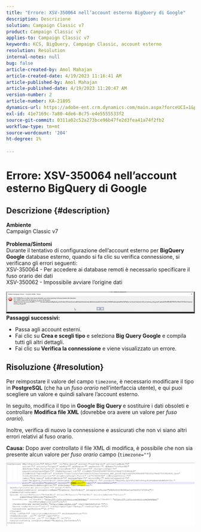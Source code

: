```yaml
---
title: "Errore: XSV-350064 nell’account esterno BigQuery di Google"
description: Descrizione
solution: Campaign Classic v7
product: Campaign Classic v7
applies-to: Campaign Classic v7
keywords: KCS, BigQuery, Campaign Classic, account esterno
resolution: Resolution
internal-notes: null
bug: false
article-created-by: Amol Mahajan
article-created-date: 4/19/2023 11:16:41 AM
article-published-by: Amol Mahajan
article-published-date: 4/19/2023 11:20:47 AM
version-number: 2
article-number: KA-21895
dynamics-url: https://adobe-ent.crm.dynamics.com/main.aspx?forceUCI=1&pagetype=entityrecord&etn=knowledgearticle&id=37f452a2-a3de-ed11-a7c7-6045bd0065b6
exl-id: 41e7169c-7a80-4de6-8c75-e4e5555533f2
source-git-commit: 0311a02c52a273bce96b47fe2d3fea41a74f2fb2
workflow-type: tm+mt
source-wordcount: '204'
ht-degree: 1%

---
```


# Errore: XSV-350064 nell’account esterno BigQuery di Google

## Descrizione {#description}

<b>Ambiente</b><br>Campaign Classic v7<br> <br><b>Problema/Sintomi</b><br>Durante il tentativo di configurazione dell’account esterno per <b>BigQuery Google</b> database esterno, quando si fa clic su verifica connessione, si verificano gli errori seguenti:
 <br>XSV-350064 - Per accedere ai database remoti è necessario specificare il fuso orario dei dati<br>XSV-350062 - Impossibile avviare l’origine dati<br> <br>![](assets/___4cf452a2-a3de-ed11-a7c7-6045bd0065b6___.png)<br>
<b>Passaggi successivi:</b>

- Passa agli account esterni.
- Fai clic su <b>Crea e scegli tipo</b> e seleziona <b>Big Query Google</b> e compila tutti gli altri dettagli.
- Fai clic su <b>Verifica la connessione</b> e viene visualizzato un errore.



## Risoluzione {#resolution}


Per reimpostare il valore del campo `timezone`, è necessario modificare il tipo in <b>PostgreSQL</b> (che ha un *fuso orario* nell’interfaccia utente), e qui puoi scegliere un valore e quindi salvare l’account esterno.

In seguito, modifica il tipo in <b>Google Big Query </b>e sostituire i dati obsoleti e controllare <b>Modifica file XML</b> (dovrebbe ora avere un valore per *fuso orario*).

Inoltre, verifica di nuovo la connessione e assicurati che non vi siano altri errori relativi al fuso orario.


<b>Causa:</b>
Dopo aver controllato il file XML di modifica, è possibile che non sia presente alcun valore per *fuso orario* campo (`timezone=""`)



![](assets/c4243b67-d0dd-ed11-a7c7-6045bd006c82.png)

